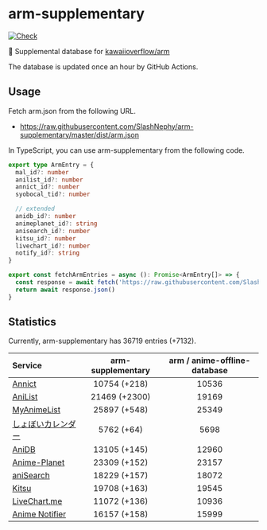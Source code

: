 # arm-supplementary

[![Check](https://github.com/SlashNephy/arm-supplementary/actions/workflows/check-node.yml/badge.svg)](https://github.com/SlashNephy/arm-supplementary/actions/workflows/check-node.yml)

💊 Supplemental database for [kawaiioverflow/arm](https://github.com/kawaiioverflow/arm)

The database is updated once an hour by GitHub Actions.

## Usage

Fetch arm.json from the following URL.

- https://raw.githubusercontent.com/SlashNephy/arm-supplementary/master/dist/arm.json

In TypeScript, you can use arm-supplementary from the following code.

```TypeScript
export type ArmEntry = {
  mal_id?: number
  anilist_id?: number
  annict_id?: number
  syobocal_tid?: number

  // extended
  anidb_id?: number
  animeplanet_id?: string
  anisearch_id?: number
  kitsu_id?: number
  livechart_id?: number
  notify_id?: string
}

export const fetchArmEntries = async (): Promise<ArmEntry[]> => {
  const response = await fetch('https://raw.githubusercontent.com/SlashNephy/arm-supplementary/master/dist/arm.json')
  return await response.json()
}
```

## Statistics

Currently, arm-supplementary has 36719 entries (+7132).

| Service                                     | arm-supplementary | arm / anime-offline-database |
| :------------------------------------------ | :---------------: | :--------------------------: |
| [Annict](https://annict.com)                |   10754 (+218)    |            10536             |
| [AniList](https://anilist.co)               |   21469 (+2300)   |            19169             |
| [MyAnimeList](https://myanimelist.net)      |   25897 (+548)    |            25349             |
| [しょぼいカレンダー](https://cal.syoboi.jp) |    5762 (+64)     |             5698             |
| [AniDB](https://anidb.net)                  |   13105 (+145)    |            12960             |
| [Anime-Planet](https://anime-planet.com)    |   23309 (+152)    |            23157             |
| [aniSearch](https://anisearch.com)          |   18229 (+157)    |            18072             |
| [Kitsu](https://kitsu.io)                   |   19708 (+163)    |            19545             |
| [LiveChart.me](https://livechart.me)        |   11072 (+136)    |            10936             |
| [Anime Notifier](https://notify.moe)        |   16157 (+158)    |            15999             |
